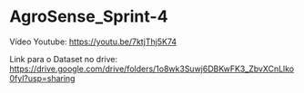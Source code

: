 # AgroSense_Sprint-4

Vídeo Youtube: https://youtu.be/7ktjThj5K74

Link para o Dataset no drive: https://drive.google.com/drive/folders/1o8wk3Suwj6DBKwFK3_ZbvXCnLlko0fyl?usp=sharing
